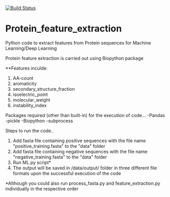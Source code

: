[![Build Status](https://travis-ci.org/jithin8mathew/Protein_feature_extraction.svg?branch=master)](https://travis-ci.org/jithin8mathew/Protein_feature_extraction)
<br>
# Protein_feature_extraction
Python code to extract features from Protein sequences for Machine Learning/Deep Learning

Protein feature extraction is carried out using Biopython package

**Features inculde:
1. AA-count
2. aromaticity
3. secondary_structure_fraction
4. isoelectric_point
5. molecular_weight
6. instability_index

Packages required (other than built-in) for the execution of code...
-Pandas
-pickle
-Biopython
-subprocess

Steps to run the code..
1. Add fasta file containing positive sequences with the file name "positive_training.fasta" to the "data" folder
2. Add fasta file containing negative sequences with the file name "negative_training.fasta" to the "data" folder
3. Run ML.py script*
4. The output will be saved in /data/output/ folder in three different file formats upon the successful execution of the code

*Although you could also run process_fasta.py and feature_extraction.py individually in the respective order
